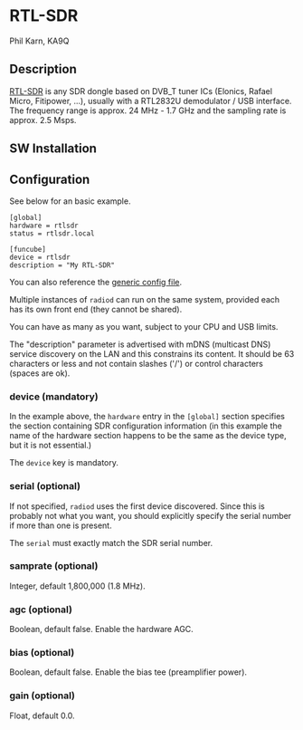 # RTL-SDR

Phil Karn, KA9Q

## Description

[RTL-SDR](https://www.rtl-sdr.com/about-rtl-sdr/) is any SDR dongle based on DVB_T tuner ICs (Elonics, Rafael Micro, Fitipower, ...), usually with a RTL2832U demodulator / USB interface. The frequency range is approx. 24 MHz - 1.7 GHz and the sampling rate is approx. 2.5 Msps.

## SW Installation

## Configuration

See below for an basic example.

```
[global]
hardware = rtlsdr
status = rtlsdr.local

[funcube]
device = rtlsdr
description = "My RTL-SDR"
```

You can also reference the [generic config file](/config/radiod@rtlsdr-generic.conf).

Multiple instances of `radiod` can run on the same system, provided each has its own front end (they cannot be shared).

You can have as many as you want, subject to your CPU and USB limits.

The "description" parameter is advertised with mDNS (multicast DNS) service discovery on the LAN and this constrains its content. It should be 63 characters or less and not contain slashes ('/') or control characters (spaces are ok).


### device (mandatory)

In the example above, the `hardware` entry in the `[global]` section specifies the section containing SDR configuration information (in this example the name of the hardware section happens to be the same as the device type, but it is not essential.)

The `device` key is mandatory.

### serial (optional)

If not specified, `radiod` uses the first device discovered. Since this is probably not what you want, you should explicitly specify the serial number if more than one is present.

The `serial` must exactly match the SDR serial number.

### samprate (optional)

Integer, default 1,800,000 (1.8 MHz).

### agc (optional)

Boolean, default false. Enable the hardware AGC.

### bias (optional)

Boolean, default false. Enable the bias tee (preamplifier power).

### gain (optional)

Float, default 0.0.
